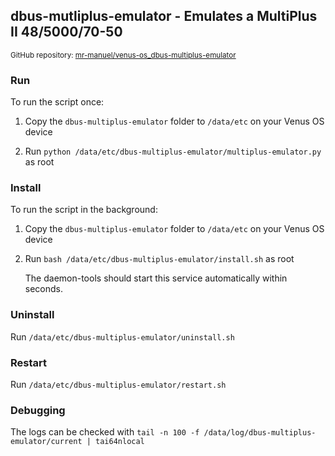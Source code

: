 ## dbus-mutliplus-emulator - Emulates a MultiPlus II 48/5000/70-50

<small>GitHub repository: [mr-manuel/venus-os_dbus-multiplus-emulator](https://github.com/mr-manuel/venus-os_dbus-multiplus-emulator)</small>

### Run

To run the script once:

1. Copy the `dbus-multiplus-emulator` folder to `/data/etc` on your Venus OS device

2. Run `python /data/etc/dbus-multiplus-emulator/multiplus-emulator.py` as root

### Install

To run the script in the background:

1. Copy the `dbus-multiplus-emulator` folder to `/data/etc` on your Venus OS device

2. Run `bash /data/etc/dbus-multiplus-emulator/install.sh` as root

   The daemon-tools should start this service automatically within seconds.

### Uninstall

Run `/data/etc/dbus-multiplus-emulator/uninstall.sh`

### Restart

Run `/data/etc/dbus-multiplus-emulator/restart.sh`

### Debugging

The logs can be checked with `tail -n 100 -f /data/log/dbus-multiplus-emulator/current | tai64nlocal`
